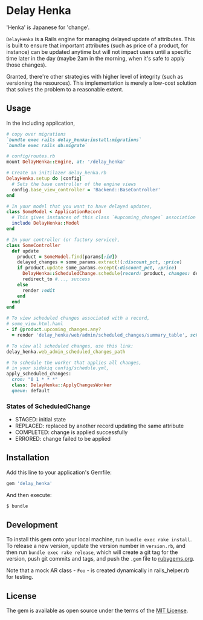 # Delay Henka

'Henka' is Japanese for 'change'.

`DelayHenka` is a Rails engine for managing delayed update of attributes. This is built to ensure that important attributes (such as price of a product, for instance) can be updated anytime but will not impact users until a specific time later in the day (maybe 2am in the morning, when it's safe to apply those changes).

Granted, there're other strategies with higher level of integrity (such as versioning the resources). This implementation is merely a low-cost solution that solves the problem to a reasonable extent.

## Usage

In the including application,
```ruby
# copy over migrations
`bundle exec rails delay_henka:install:migrations`
`bundle exec rails db:migrate`

# config/routes.rb
mount DelayHenka::Engine, at: '/delay_henka'

# Create an initilazer delay_henka.rb
DelayHenka.setup do |config|
  # Sets the base controller of the engine views
  config.base_view_controller = 'Backend::BaseController'
end

# In your model that you want to have delayed updates,
class SomeModel < ApplicationRecord
  # This gives instances of this class `#upcoming_changes` association with staged ScheduledChange
  include DelayHenka::Model
end

# In your controller (or factory service),
class SomeController
  def update
    product = SomeModel.find(params[:id])
    delayed_changes = some_params.extract!(:discount_pct, :price)
    if product.update some_params.except(:discount_pct, :price)
      DelayHenka::ScheduledChange.schedule(record: product, changes: delayed_changes, by_id: current_user.id)
      redirect_to #..., success
    else
      render :edit
    end
  end
end

# To view scheduled changes associated with a record,
# some_view.html.haml
- if @product.upcoming_changes.any?
  = render 'delay_henka/web/admin/scheduled_changes/summary_table', scheduled_changes: @product.upcoming_changes

# To view all scheduled changes, use this link:
delay_henka.web_admin_scheduled_changes_path

# To schedule the worker that applies all changes,
# in your sidekiq config/schedule.yml,
apply_scheduled_changes:
  cron: "0 1 * * *"
  class: DelayHenka::ApplyChangesWorker
  queue: default
```

### States of ScheduledChange

* STAGED:     initial state
* REPLACED:   replaced by another record updating the same attribute
* COMPLETED:  change is applied successfully
* ERRORED:    change failed to be applied

## Installation
Add this line to your application's Gemfile:

```ruby
gem 'delay_henka'
```

And then execute:
```bash
$ bundle
```

## Development
To install this gem onto your local machine, run `bundle exec rake install`. To release a new version, update the version number in `version.rb`, and then run `bundle exec rake release`, which will create a git tag for the version, push git commits and tags, and push the `.gem` file to [rubygems.org](https://rubygems.org).

Note that a mock AR class - `Foo` - is created dynamically in rails_helper.rb for testing.

## License
The gem is available as open source under the terms of the [MIT License](https://opensource.org/licenses/MIT).
